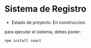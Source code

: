 <h1>Sistema de Registro</h1>

- Estado de proyecto: En construccion.

para ejecutar el sistema, debes poner:

```npm install react```
